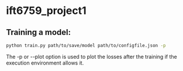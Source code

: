 # ift6759_project1

## Training a model:
```bash
python train.py path/to/save/model path/to/configfile.json -p
```
The -p or --plot option is used to plot the losses after the training if 
the execution environment allows it.
